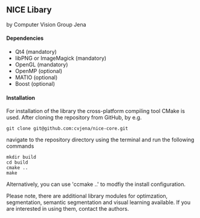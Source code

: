 ## NICE Libary
by Computer Vision Group Jena

#### Dependencies

* Qt4 (mandatory)
* libPNG or ImageMagick (mandatory)
* OpenGL (mandatory)
* OpenMP (optional)
* MATIO (optional)
* Boost (optional)

#### Installation

For installation of the library the cross-platform compiling tool CMake is used.
After cloning the repository from GitHub, by e.g.

	git clone git@github.com:cvjena/nice-core.git

navigate to the repository directory using the terminal and run the following commands

	mkdir build
	cd build
	cmake ..
	make

Alternatively, you can use 'ccmake ..' to modfiy the install configuration.

Please note, there are additional library modules for optimzation, segmentation, semantic segmentation and visual learning available.
If you are interested in using them, contact the authors.
